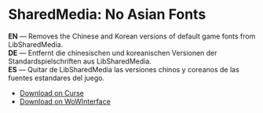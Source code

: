 SharedMedia: No Asian Fonts
==============================

**EN** — Removes the Chinese and Korean versions of default game fonts from LibSharedMedia.  
**DE** — Entfernt die chinesischen und koreanischen Versionen der Standardspielschriften aus LibSharedMedia.  
**ES** — Quitar de LibSharedMedia las versiones chinos y coreanos de las fuentes estandares del juego.

* [Download on Curse](http://www.curse.com/addons/wow/sharedmedia-nochinese/)
* [Download on WoWInterface](http://www.wowinterface.com/downloads/info21961-SharedMediaNoAsianFonts.html)
